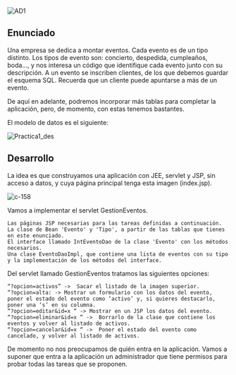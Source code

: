![AD1](https://github.com/user-attachments/assets/de9fe802-5258-41b3-837e-9d7cace14720)

## Enunciado

Una empresa se dedica a montar eventos. Cada evento es de un tipo distinto. Los tipos de evento son: concierto, despedida, cumpleaños, boda…, y nos interesa un código que identifique cada evento junto con su descripción. A un evento se inscriben clientes, de los que debemos guardar el esquema SQL. Recuerda que un cliente puede apuntarse a más de un evento. 

De aquí en adelante, podremos incorporar más tablas para completar la aplicación, pero, de momento, con estas tenemos bastantes.

El modelo de datos es el siguiente: 

![Practica1_des](https://github.com/user-attachments/assets/3fb737db-e415-4658-ae72-f02482781f44)

## Desarrollo

La idea es que construyamos una aplicación con JEE, servlet y JSP, sin acceso a datos, y cuya página principal tenga esta imagen (index.jsp). 

![c-158](https://github.com/user-attachments/assets/f1de4b40-ac1a-4674-857f-8320aaf467b5)

Vamos a implementar el servlet GestionEventos.

    Las páginas JSP necesarias para las tareas definidas a continuación.
    La clase de Bean 'Evento' y 'Tipo', a partir de las tablas que tienes en este enunciado.
    El interface llamado IntEventoDao de la clase 'Evento' con los métodos necesarios.
    Una clase EventoDaoImpl, que contiene una lista de eventos con su tipo y la implementación de los métodos del interface.

Del servlet llamado GestionEventos tratamos las siguientes opciones:

    “?opcion=activos” ->  Sacar el listado de la imagen superior.
    “?opcion=alta: -> Mostrar un formulario con los datos del evento, poner el estado del evento como ‘activo’ y, si quieres destacarlo, poner una ‘s’ en su columna.
    “?opcion=editar&id=x “ -> Mostrar en un JSP los datos del evento.
    “?opcion=eliminar&id=x “ ->  Borrarlo de la clase que contiene los eventos y volver al listado de activos.
    “?opcion=cancelar&id=x “ ->  Poner el estado del evento como cancelado, y volver al listado de activos.

De momento no nos preocupamos de quién entra en la aplicación. Vamos a suponer que entra a la aplicación un administrador que tiene permisos para probar todas las tareas que se proponen.
